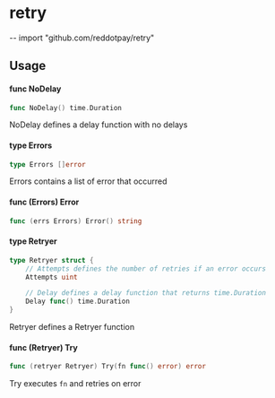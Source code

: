 # retry
--
    import "github.com/reddotpay/retry"


## Usage

#### func  NoDelay

```go
func NoDelay() time.Duration
```
NoDelay defines a delay function with no delays

#### type Errors

```go
type Errors []error
```

Errors contains a list of error that occurred

#### func (Errors) Error

```go
func (errs Errors) Error() string
```

#### type Retryer

```go
type Retryer struct {
	// Attempts defines the number of retries if an error occurs
	Attempts uint

	// Delay defines a delay function that returns time.Duration
	Delay func() time.Duration
}
```

Retryer defines a Retryer function

#### func (Retryer) Try

```go
func (retryer Retryer) Try(fn func() error) error
```
Try executes `fn` and retries on error
